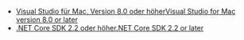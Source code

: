 * [<span data-ttu-id="fe301-101">Visual Studio für Mac, Version 8.0 oder höher</span><span class="sxs-lookup"><span data-stu-id="fe301-101">Visual Studio for Mac version 8.0 or later</span></span>](https://visualstudio.microsoft.com/downloads/)
* [<span data-ttu-id="fe301-102">.NET Core SDK 2.2 oder höher</span><span class="sxs-lookup"><span data-stu-id="fe301-102">.NET Core SDK 2.2 or later</span></span>](https://www.microsoft.com/net/download/all)
